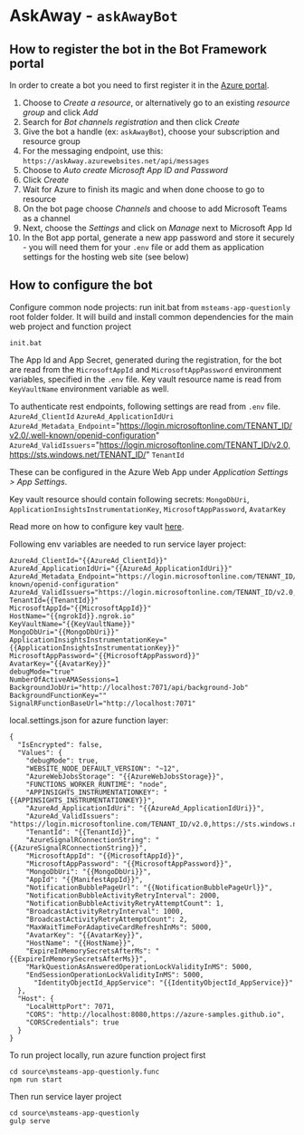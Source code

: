 # AskAway - `askAwayBot`

## How to register the bot in the Bot Framework portal

In order to create a bot you need to first register it in the [Azure portal](https://portal.azure.com/).

1. Choose to _Create a resource_, or alternatively go to an existing _resource group_ and click _Add_
2. Search for _Bot channels registration_ and then click _Create_
3. Give the bot a handle (ex: `askAwayBot`), choose your subscription and resource group
4. For the messaging endpoint, use this: `https://askAway.azurewebsites.net/api/messages`
5. Choose to _Auto create Microsoft App ID and Password_
6. Click _Create_
7. Wait for Azure to finish its magic and when done choose to go to resource
8. On the bot page choose _Channels_ and choose to add Microsoft Teams as a channel
9. Next, choose the _Settings_ and click on _Manage_ next to Microsoft App Id
10. In the Bot app portal, generate a new app password and store it securely - you will need them for your `.env` file or add them as application settings for the hosting web site (see below)

## How to configure the bot

Configure common node projects:
run init.bat from `msteams-app-questionly` root folder folder.
It will build and install common dependencies for the main web project and function project

```
init.bat
```

The App Id and App Secret, generated during the registration, for the bot are read from the `MicrosoftAppId` and `MicrosoftAppPassword` environment variables, specified in the `.env` file. Key vault resource name is read from `KeyVaultName` environment variable as well.

To authenticate rest endpoints, following settings are read from `.env` file.
`AzureAd_ClientId`
`AzureAd_ApplicationIdUri`
`AzureAd_Metadata_Endpoint`="https://login.microsoftonline.com/TENANT_ID/v2.0/.well-known/openid-configuration"
`AzureAd_ValidIssuers`="https://login.microsoftonline.com/TENANT_ID/v2.0,https://sts.windows.net/TENANT_ID/"
`TenantId`

These can be configured in the Azure Web App under _Application Settings > App Settings_.

Key vault resource should contain following secrets:
`MongoDbUri`,
`ApplicationInsightsInstrumentationKey`,
`MicrosoftAppPassword`,
`AvatarKey`

Read more on how to configure key vault [here](https://docs.microsoft.com/en-us/azure/key-vault/general/assign-access-policy-portal).

Following env variables are needed to run service layer project:

```
AzureAd_ClientId="{{AzureAd_ClientId}}"
AzureAd_ApplicationIdUri="{{AzureAd_ApplicationIdUri}}"
AzureAd_Metadata_Endpoint="https://login.microsoftonline.com/TENANT_ID/v2.0/.well-known/openid-configuration"
AzureAd_ValidIssuers="https://login.microsoftonline.com/TENANT_ID/v2.0,https://sts.windows.net/TENANT_ID/"
TenantId={{TenantId}}"
MicrosoftAppId="{{MicrosoftAppId}}"
HostName="{{ngrokId}}.ngrok.io"
KeyVaultName="{{KeyVaultName}}"
MongoDbUri="{{MongoDbUri}}"
ApplicationInsightsInstrumentationKey="{{ApplicationInsightsInstrumentationKey}}"
MicrosoftAppPassword="{{MicrosoftAppPassword}}"
AvatarKey="{{AvatarKey}}"
debugMode="true"
NumberOfActiveAMASessions=1
BackgroundJobUri="http://localhost:7071/api/background-Job"
BackgroundFunctionKey=""
SignalRFunctionBaseUrl="http://localhost:7071"
```

local.settings.json for azure function layer:

```
{
  "IsEncrypted": false,
  "Values": {
    "debugMode": true,
    "WEBSITE_NODE_DEFAULT_VERSION": "~12",
    "AzureWebJobsStorage": "{{AzureWebJobsStorage}}",
    "FUNCTIONS_WORKER_RUNTIME": "node",
    "APPINSIGHTS_INSTRUMENTATIONKEY": "{{APPINSIGHTS_INSTRUMENTATIONKEY}}",
    "AzureAd_ApplicationIdUri": "{{AzureAd_ApplicationIdUri}}",
    "AzureAd_ValidIssuers": "https://login.microsoftonline.com/TENANT_ID/v2.0,https://sts.windows.net/TENANT_ID/",
    "TenantId": "{{TenantId}}",
    "AzureSignalRConnectionString": "{{AzureSignalRConnectionString}}",
    "MicrosoftAppId": "{{MicrosoftAppId}}",
    "MicrosoftAppPassword": "{{MicrosoftAppPassword}}",
    "MongoDbUri": "{{MongoDbUri}}",
    "AppId": "{{ManifestAppId}}",
    "NotificationBubblePageUrl": "{{NotificationBubblePageUrl}}",
    "NotificationBubbleActivityRetryInterval": 2000,
    "NotificationBubbleActivityRetryAttemptCount": 1,
    "BroadcastActivityRetryInterval": 1000,
    "BroadcastActivityRetryAttemptCount": 2,
    "MaxWaitTimeForAdaptiveCardRefreshInMs": 5000,
    "AvatarKey": "{{AvatarKey}}",
    "HostName": "{{HostName}}",
    "ExpireInMemorySecretsAfterMs": "{{ExpireInMemorySecretsAfterMs}}",
    "MarkQuestionAsAnsweredOperationLockValidityInMS": 5000,
    "EndSessionOperationLockValidityInMS": 5000,
	  "IdentityObjectId_AppService": "{{IdentityObjectId_AppService}}"
  },
  "Host": {
    "LocalHttpPort": 7071,
    "CORS": "http://localhost:8080,https://azure-samples.github.io",
    "CORSCredentials": true
  }
}

```

To run project locally, run azure function project first

```
cd source\msteams-app-questionly.func
npm run start
```

Then run service layer project

```
cd source\msteams-app-questionly
gulp serve
```
